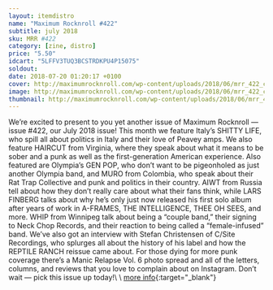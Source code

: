 ```yaml
---
layout: itemdistro
name: "Maximum Rocknroll #422"
subtitle: july 2018
sku: MRR #422
category: [zine, distro]
price: "5.50"
idcart: "5LFFV3TUQ3BCSTRDKPU4P15075"
soldout:
date: 2018-07-20 01:20:17 +0100
cover: http://maximumrocknroll.com/wp-content/uploads/2018/06/mrr_422_cvr.jpg
image: http://maximumrocknroll.com/wp-content/uploads/2018/06/mrr_422_cvr.jpg
thumbnail: http://maximumrocknroll.com/wp-content/uploads/2018/06/mrr_422_cvr.jpg
---
```


We’re excited to present to you yet another issue of Maximum Rocknroll — issue #422, our July 2018 issue! This month we feature Italy’s SHITTY LIFE, who spill all about politics in Italy and their love of Peavey amps. We also feature HAIRCUT from Virginia, where they speak about what it means to be sober and a punk as well as the first-generation American experience. Also featured are Olympia’s GEN POP, who don’t want to be pigeonholed as just another Olympia band, and MURO from Colombia, who speak about their Rat Trap Collective and punk and politics in their country. AIWT from Russia tell about how they don’t really care about what their fans think, while LARS FINBERG talks about why he’s only just now released his first solo album after years of work in A-FRAMES, THE INTELLIGENCE, THEE OH SEES, and more. WHIP from Winnipeg talk about being a “couple band,” their signing to Neck Chop Records, and their reaction to being called a “female-infused” band. We’ve also got an interview with Stefan Christensen of C/Site Recordings, who splurges all about the history of his label and how the REPTILE RANCH reissue came about. For those dying for more punk coverage there’s a Manic Relapse Vol. 6 photo spread and all of the letters, columns, and reviews that you love to complain about on Instagram. Don’t wait — pick this issue up today!\\
\\
[more info](http://www.maximumrocknroll.com){:target="_blank"}